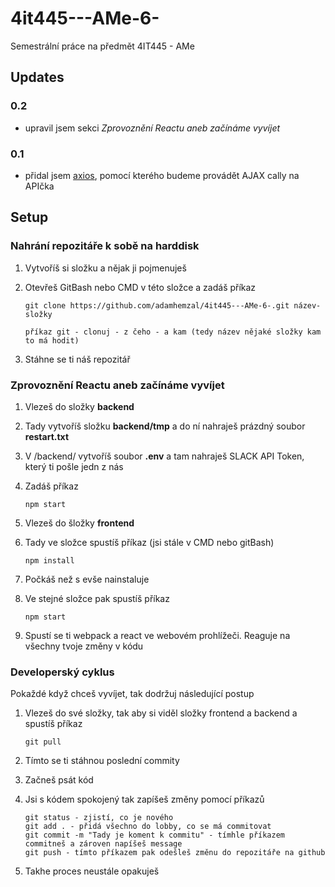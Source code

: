 # 4it445---AMe-6-
Semestrální práce na předmět 4IT445 - AMe

## Updates

### 0.2
- upravil jsem sekci *Zprovoznění Reactu aneb začínáme vyvíjet*

### 0.1
- přidal jsem [axios](https://github.com/axios/axios), pomocí kterého budeme provádět AJAX cally na APIčka

## Setup

### Nahrání repozitáře k sobě na harddisk
1. Vytvoříš si složku a nějak ji pojmenuješ
2. Otevřeš GitBash nebo CMD v této složce a zadáš příkaz

    ```
    git clone https://github.com/adamhemzal/4it445---AMe-6-.git název-složky

    příkaz git - clonuj - z čeho - a kam (tedy název nějaké složky kam to má hodit)
    ```
3. Stáhne se ti náš repozitář

### Zprovoznění Reactu aneb začínáme vyvíjet
1. Vlezeš do složky **backend**
2. Tady vytvoříš složku **backend/tmp** a do ní nahraješ prázdný soubor **restart.txt**
3. V /backend/ vytvoříš soubor **.env** a tam nahraješ SLACK API Token, který ti pošle jedn z nás
4. Zadáš příkaz

    ```
    npm start
    ```

5. Vlezeš do šložky **frontend**
6. Tady ve složce spustíš příkaz (jsi stále v CMD nebo gitBash)

    ```
    npm install
    ```

7. Počkáš než s evše nainstaluje
8. Ve stejné složce pak spustíš příkaz

    ```
    npm start
    ```

9. Spustí se ti webpack a react ve webovém prohlížeči. Reaguje na všechny tvoje změny v kódu

### Developerský cyklus
Pokaždé když chceš vyvíjet, tak dodržuj následující postup

1. Vlezeš do své složky, tak aby si viděl složky frontend a backend a spustíš příkaz

    ```
    git pull
    ```

2. Tímto se ti stáhnou poslední commity
3. Začneš psát kód
4. Jsi s kódem spokojený tak zapíšeš změny pomocí příkazů

    ```
    git status - zjistí, co je nového
    git add . - přidá všechno do lobby, co se má commitovat
    git commit -m "Tady je koment k commitu" - tímhle příkazem commitneš a zároven napíšeš message
    git push - tímto příkazem pak odešleš změnu do repozitáře na github
    ```

5. Takhe proces neustále opakuješ

